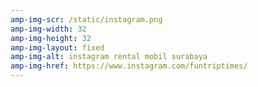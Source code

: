 ```yaml
---
amp-img-scr: /static/instagram.png
amp-img-width: 32
amp-img-height: 32
amp-img-layout: fixed
amp-img-alt: instagram rental mobil surabaya
amp-img-href: https://www.instagram.com/funtriptimes/
---
```

